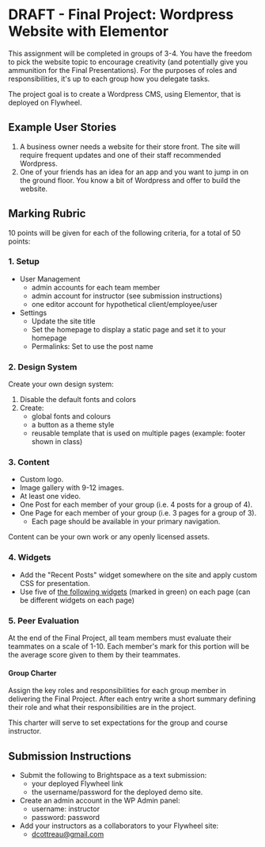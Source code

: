 # DRAFT - Final Project: Wordpress Website with Elementor
This assignment will be completed in groups of 3-4. You have the freedom to pick the website topic to encourage creativity (and potentially give you ammunition for the Final Presentations). For the purposes of roles and responsibilities, it's up to each group how you delegate tasks.

The project goal is to create a Wordpress CMS, using Elementor, that is deployed on Flywheel.

## Example User Stories
1. A business owner needs a website for their store front. The site will require frequent updates and one of their staff recommended Wordpress.
2. One of your friends has an idea for an app and you want to jump in on the ground floor. You know a bit of Wordpress and offer to build the website.

## Marking Rubric
10 points will be given for each of the following criteria, for a total of 50 points:

### 1. Setup
- User Management
  - admin accounts for each team member
  - admin account for instructor (see submission instructions)
  - one editor account for hypothetical client/employee/user
- Settings
  - Update the site title
  - Set the homepage to display a static page and set it to your homepage
  - Permalinks: Set to use the post name

### 2. Design System
Create your own design system:
1. Disable the default fonts and colors
2. Create:
    - global fonts and colours
    - a button as a theme style
    - reusable template that is used on multiple pages (example: footer shown in class)

### 3. Content
- Custom logo.
- Image gallery with 9-12 images.
- At least one video.
- One Post for each member of your group (i.e. 4 posts for a group of 4).
- One Page for each member of your group (i.e. 3 pages for a group of 3).
  - Each page should be available in your primary navigation.

Content can be your own work or any openly licensed assets.

### 4. Widgets
- Add the "Recent Posts" widget somewhere on the site and apply custom CSS for presentation.
- Use five of [the following widgets](widgets.png) (marked in green) on each page (can be different widgets on each page)

### 5. Peer Evaluation
At the end of the Final Project, all team members must evaluate their teammates on a scale of 1-10. Each member's mark for this portion will be the average score given to them by their teammates.

#### Group Charter
Assign the key roles and responsibilities for each group member in delivering the Final Project. After each entry write a short summary defining their role and what their responsibilities are in the project. 

This charter will serve to set expectations for the group and course instructor.

## Submission Instructions
- Submit the following to Brightspace as a text submission:
  - your deployed Flywheel link
  - the username/password for the deployed demo site.
- Create an admin account in the WP Admin panel:
  - username: instructor
  - password: password
- Add your instructors as a collaborators to your Flywheel site:
  - dcottreau@gmail.com
